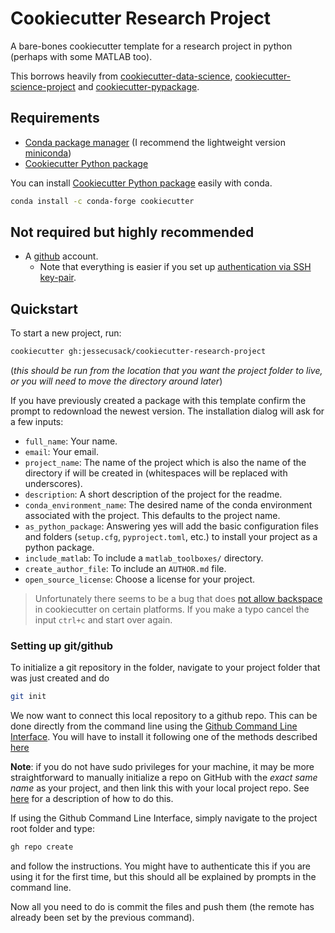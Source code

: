 # Cookiecutter Research Project

A bare-bones cookiecutter template for a research project in python (perhaps with some MATLAB too).

This borrows heavily from [cookiecutter-data-science](https://drivendata.github.io/cookiecutter-data-science/), [cookiecutter-science-project](https://github.com/jbusecke/cookiecutter-science-project) and [cookiecutter-pypackage](https://github.com/audreyfeldroy/cookiecutter-pypackage).

## Requirements

* [Conda package manager](https://conda.io/en/latest/) (I recommend the lightweight version [miniconda](https://docs.conda.io/en/latest/miniconda.html))
* [Cookiecutter Python package](http://cookiecutter.readthedocs.org/en/latest/installation.html)

You can install [Cookiecutter Python package](http://cookiecutter.readthedocs.org/en/latest/installation.html) easily with conda.

``` bash
conda install -c conda-forge cookiecutter
```

## Not required but highly recommended

* A [github](https://github.com/) account.
    * Note that everything is easier if you set up [authentication via SSH key-pair](https://docs.github.com/en/github/authenticating-to-github/connecting-to-github-with-ssh).

## Quickstart

To start a new project, run:

``` bash
cookiecutter gh:jessecusack/cookiecutter-research-project
```

(*this should be run from the location that you want the project folder to live, or you will need to move the directory around later*)

If you have previously created a package with this template confirm the prompt to redownload the newest version.
The installation dialog will ask for a few inputs:
* `full_name`: Your name.
* `email`: Your email.
* `project_name`: The name of the project which is also the name of the directory if will be created in (whitespaces will be replaced with underscores).
* `description`: A short description of the project for the readme.
* `conda_environment_name`: The desired name of the conda environment associated with the project. This defaults to the project name.
* `as_python_package`: Answering yes will add the basic configuration files and folders (`setup.cfg`, `pyproject.toml`, etc.) to install your project as a python package.
* `include_matlab`: To include a `matlab_toolboxes/` directory.
* `create_author_file`: To include an `AUTHOR.md` file. 
* `open_source_license`: Choose a license for your project.

> Unfortunately there seems to be a bug that does [not allow backspace](https://github.com/audreyr/cookiecutter/issues/875) in cookiecutter on certain platforms. If you make a typo cancel the input `ctrl+c` and start over again.

### Setting up git/github

To initialize a git repository in the folder, navigate to your project folder that was just created and do

```bash
git init
```

We now want to connect this local repository to a github repo. This can be done directly from the command line using the [Github Command Line Interface](https://github.com/cli/cli#installation). You will have to install it following one of the methods described [here](https://github.com/cli/cli#installation)

**Note**: if you do not have sudo privileges for your machine, it may be more straightforward to manually initialize a repo on GitHub with the _exact same name_ as your project, and then link this with your local project repo. See [here](https://docs.github.com/en/github/importing-your-projects-to-github/importing-source-code-to-github/adding-an-existing-project-to-github-using-the-command-line) for a description of how to do this.

If using the Github Command Line Interface, simply navigate to the project root folder and type:

```bash
gh repo create 
```
and follow the instructions. You might have to authenticate this if you are using it for the first time, but this should all be explained by prompts in the command line. 

Now all you need to do is commit the files and push them (the remote has already been set by the previous command).